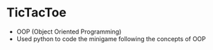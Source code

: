 # TicTacToe

- OOP (Object Oriented Programming)
- Used python to code the minigame following the concepts of OOP
